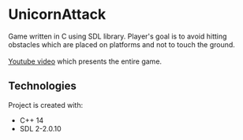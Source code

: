 # UnicornAttack
Game written in C using SDL library. Player's goal is to avoid hitting obstacles which are placed on platforms and not to touch the ground.\
\
[Youtube video](https://youtu.be/EhXrCVmK-C0) which presents the entire game.

## Technologies
Project is created with:
* C++ 14 
* SDL 2-2.0.10

